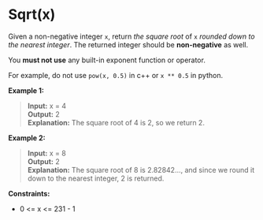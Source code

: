 # Sqrt(x)

Given a non-negative integer `x`, return *the square root* of `x` *rounded down to the nearest integer*. The returned integer should be **non-negative** as well.

You **must not use** any built-in exponent function or operator.

For example, do not use `pow(x, 0.5)` in c++ or `x ** 0.5` in python.
 


**Example 1:**
>  **Input:** x = 4  
>  **Output:** 2  
>  **Explanation:** The square root of 4 is 2, so we return 2.

**Example 2:**
>  **Input:** x = 8  
>  **Output:** 2  
>  **Explanation:** The square root of 8 is 2.82842..., and since we round it down to the nearest integer, 2 is returned.
 

**Constraints:**
  * 0 <= x <= 231 - 1
